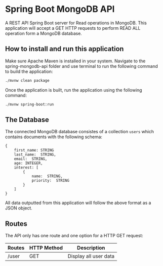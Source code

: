 # Spring Boot MongoDB API
A REST API Spring Boot server for Read operations in MongoDB. This application will accept a GET HTTP requests to perform READ ALL operation form a MongoDB database.

## How to install and run this application
Make sure Apache Maven is installed in your system. Navigate to the spring-mongodb-api folder and use terminal to run the following command to build the application:

```bash
./mvnw clean package
```

Once the application is built, run the application using the following command:

```bash
./mvnw spring-boot:run
```

## The Database
The connected MongoDB database consistes of a collection ```users``` which contains documents with the following schema:

```
{
    first_name: STRING
    last_name:  STRING,
    email:  STRING,
    age: INTEGER,
    interest: [
        {
            name:  STRING,
            priority:  STRING
        }
    ]
}
```

All data outputted from this application will follow the above format as a JSON object.

## Routes
The API only has one route and one option for a HTTP GET request:

|     Routes       |     HTTP   Method    |     Description                           |
|------------------|----------------------|-------------------------------------------|
|     /user        |     GET              |     Display all user data                 |

